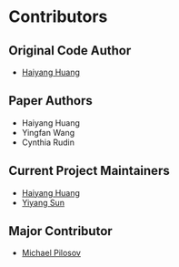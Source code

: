 # Contributors

## Original Code Author
- [Haiyang Huang](https://github.com/hyhuang00)

## Paper Authors
- Haiyang Huang
- Yingfan Wang
- Cynthia Rudin

## Current Project Maintainers
- [Haiyang Huang](https://github.com/hyhuang00)
- [Yiyang Sun](https://github.com/williamsyy/)

## Major Contributor
- [Michael Pilosov](https://github.com/mathematicalmichael)

